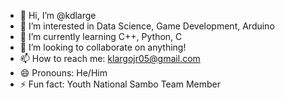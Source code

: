 - 👋 Hi, I’m @kdlarge
- 👀 I’m interested in Data Science, Game Development, Arduino
- 🌱 I’m currently learning C++, Python, C
- 💞️ I’m looking to collaborate on anything!
- 📫 How to reach me: klargojr05@gmail.com
- 😄 Pronouns: He/Him
- ⚡ Fun fact: Youth National Sambo Team Member

<!---
kdlarge/kdlarge is a ✨ special ✨ repository because its `README.md` (this file) appears on your GitHub profile.
You can click the Preview link to take a look at your changes.
--->
